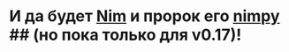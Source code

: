 # И да будет [Nim](https://nim-lang.org/docs/manual.html) и пророк его [nimpy](https://github.com/yglukhov/nimpy) ## (но пока только для v0.17)!

